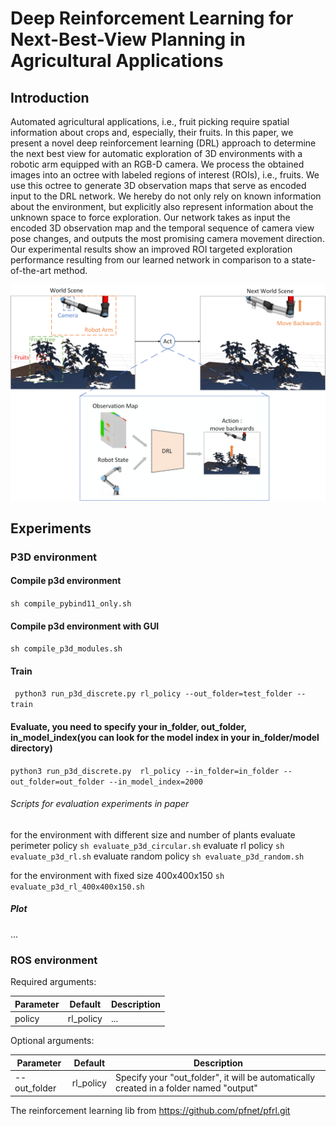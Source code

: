 # Deep Reinforcement Learning for Next-Best-View Planning in Agricultural Applications

## Introduction

Automated agricultural applications, i.e., fruit picking require spatial information about crops and, especially, their
fruits. In this paper, we present a novel deep reinforcement learning (DRL) approach to determine the next best view for
automatic exploration of 3D environments with a robotic arm equipped with an RGB-D camera. We process the obtained
images into an octree with labeled regions of interest (ROIs), i.e., fruits. We use this octree to generate 3D
observation maps that serve as encoded input to the DRL network. We hereby do not only rely on known information about
the environment, but explicitly also represent information about the unknown space to force exploration. Our network
takes as input the encoded 3D observation map and the temporal sequence of camera view pose changes, and outputs the
most promising camera movement direction. Our experimental results show an improved ROI targeted exploration performance
resulting from our learned network in comparison to a state-of-the-art method.

![](introduction.png)

## Experiments

### P3D environment

#### Compile p3d environment

```sh compile_pybind11_only.sh```

#### Compile p3d environment with GUI

```sh compile_p3d_modules.sh```

#### Train

``` python3 run_p3d_discrete.py rl_policy --out_folder=test_folder --train```

#### Evaluate, you need to specify your in_folder, out_folder, in_model_index(you can look for the model index in your in_folder/model directory)

```python3 run_p3d_discrete.py  rl_policy --in_folder=in_folder --out_folder=out_folder --in_model_index=2000```

###### Scripts for evaluation experiments in paper
for the environment with different size and number of plants
    evaluate perimeter policy 
```sh evaluate_p3d_circular.sh```
    evaluate rl policy 
```sh evaluate_p3d_rl.sh```
    evaluate random policy
```sh evaluate_p3d_random.sh```

for the environment with fixed size 400x400x150
```sh evaluate_p3d_rl_400x400x150.sh```

##### Plot

...
### ROS environment

Required arguments:

| Parameter     | Default      | Description     |
| ------------- | ------------- | -------- |
| policy        | rl_policy     |  ... |

Optional arguments:

| Parameter     | Default      | Description     |
| ------------- | ------------- | -------- |
| --out_folder        | rl_policy     |  Specify your "out_folder", it will be automatically created in a folder named "output" |

The reinforcement learning lib from https://github.com/pfnet/pfrl.git
